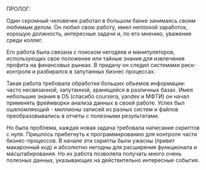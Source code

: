 ПРОЛОГ:

Один скромный человечек работал в большом банке занимаясь своим любимым делом.
Он любил свою работу, имел неплохой заработок, хорошую должность, интересные
задачи и, по его мнению, уважение среди коллег.

Его работа была связана с поиском негодяев и манипуляторов, использующих свое
положение или тайные знания для извлечения профита на финансовых рынках.
В придачу он следил системами риск-контроля и разбирался в запутанных бизнес
процессах.

Такая работа требовала обработки больших объемов информации: часто несвязанной,
запутанной, хранящейся в различных базах. Имея небольшие знания в DS (спасибо
coursera, yandex и МФТИ) он начал применять фреймворки анализа данных в своей
работе. Успех был ошеломляющий - миллионы записей из разных систем и файлов
преобразовывались в отчеты с полезными результатами.

Но была проблема, каждая новая задача требовала написание скриптов с нуля.
Пришлось прибегнуть к программированию для контроля части бизнес-процессов. В
начале эти скрипты были ужасны (привет макаронный код) и абсолютно негодны для
расширения функционала и масштабирования. Но их работа позволяла получать
много очень полезных данных, указывающих на действительно интересные события.